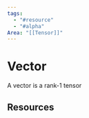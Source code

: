 ```yaml
---
tags:
  - "#resource"
  - "#alpha"
Area: "[[Tensor]]"
---
```


# Vector
A vector is a rank-1 tensor

## Resources


